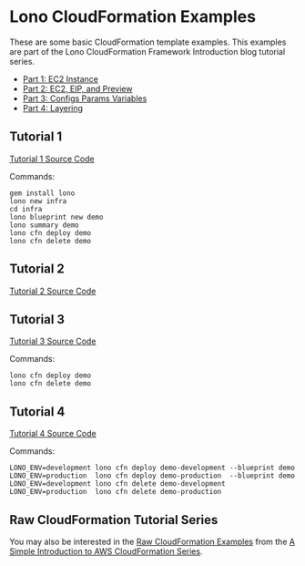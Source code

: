 # Lono CloudFormation Examples

These are some basic CloudFormation template examples.  This examples are part of the Lono CloudFormation Framework Introduction blog tutorial series.

* [Part 1: EC2 Instance](https://blog.boltops.com/2019/10/30/lono-cloudformation-framework-introduction-series-part-1-ec2-instance)
* [Part 2: EC2, EIP, and Preview](https://blog.boltops.com/2019/11/05/lono-cloudformation-framework-introduction-series-part-2-ec2-eip-and-preview)
* [Part 3: Configs Params Variables](https://blog.boltops.com/2019/11/06/lono-cloudformation-framework-introduction-series-part-3-configs-params-variables)
* [Part 4: Layering](https://blog.boltops.com/2019/11/07/lono-cloudformation-framework-introduction-series-part-4-layering)

## Tutorial 1

[Tutorial 1 Source Code](tutorial-1)

Commands:

    gem install lono
    lono new infra
    cd infra
    lono blueprint new demo
    lono summary demo
    lono cfn deploy demo
    lono cfn delete demo

## Tutorial 2

[Tutorial 2 Source Code](tutorial-2)

## Tutorial 3

[Tutorial 3 Source Code](tutorial-3)

Commands:

    lono cfn deploy demo
    lono cfn delete demo

## Tutorial 4

[Tutorial 4 Source Code](tutorial-4)

Commands:

    LONO_ENV=development lono cfn deploy demo-development --blueprint demo
    LONO_ENV=production  lono cfn deploy demo-production  --blueprint demo
    LONO_ENV=development lono cfn delete demo-development
    LONO_ENV=production  lono cfn delete demo-production

## Raw CloudFormation Tutorial Series

You may also be interested in the [Raw CloudFormation Examples](https://github.com/tongueroo/cloudformation-examples) from the [A Simple Introduction to AWS CloudFormation Series](https://blog.boltops.com/2017/03/06/a-simple-introduction-to-aws-cloudformation-part-1-ec2-instance).
